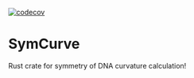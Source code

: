 [![codecov](https://codecov.io/gh/andypohl/symcurve/graph/badge.svg?token=UBY2GK62HW)](https://codecov.io/gh/andypohl/symcurve)

# SymCurve

Rust crate for symmetry of DNA curvature calculation!
